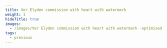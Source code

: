 ```yaml
---
title: Ver Elyden commission with heart with watermark
weight: 1
hideTitle: true
images:
  - /images/Ver Elyden commission with heart with watermark -optimised.jpg
tags:
  - previous
---
```

